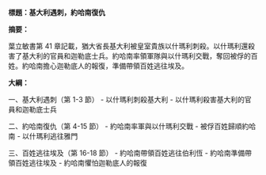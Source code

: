 **標題：基大利遇刺，約哈南復仇**

**摘要：**

葉立敏書第 41 章記載，猶大省長基大利被皇室貴族以什瑪利刺殺。以什瑪利還殺害了基大利的官員和迦勒底士兵。約哈南率領軍隊與以什瑪利交戰，奪回被俘的百姓。約哈南擔心迦勒底人的報復，準備帶領百姓逃往埃及。

**大綱：**

一、基大利遇刺（第 1-3 節）
    - 以什瑪利刺殺基大利
    - 以什瑪利殺害基大利的官員和迦勒底士兵

二、約哈南復仇（第 4-15 節）
    - 約哈南率軍與以什瑪利交戰
    - 被俘百姓歸順約哈南
    - 以什瑪利逃往雅門

三、百姓逃往埃及（第 16-18 節）
    - 約哈南帶領百姓逃往伯利恆
    - 約哈南準備帶領百姓逃往埃及
    - 約哈南懼怕迦勒底人的報復